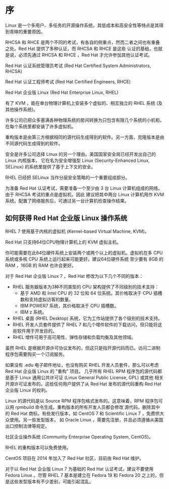 # 序

Linux 是一个<red>多用户</red>、<red>多任务</red>的开源操作系统，其低成本和高安全性等特点是其得到青睐的重要原因。

RHCSA 和 RHCE 是两个不同的考试，有各自的侧重点，然而二者之间也有重叠之处。Red Hat 提供了多种认证，而 RHCSA 和 RHCE 是这些
认证的<red>基础</red>，也就是说，必须先通过 RHCSA 和 RHCE ，Red Hat 才允许参加其他认证考试。

Red Hat 认证系统管理员考试 (Red Hat Certified System Administrators, RHCSA)

Red Hat 认证工程师考试 (Red Hat Certified Engineers, RHCE)

Red Hat 企业版 Linux (Red Hat Enterprise Linux, RHEL)

有了 KVM ，能在单台物理计算机上安装多个虚拟的、相互独立的 RHEL 系统 (及其他操作系统)。

许多公司已把众多塞满各种物理系统的房间转换为只包含有限几个系统的小机柜。在每个系统里都安装了许多虚拟机。

重构版本是由第三方根据相同的源代码生成得到的软件。另一方面，克隆版本是由不同源代码生成得到的软件。

安全是许多公司选择 Linux 的另一个理由。美国国家安全局已经开发出自己的 Linux 内核版本，
它在名为安全增强型 Linux (Security-Enhanced Linux, SELinux) 的系统里提供了基于上下文的安全。

RHEL 已经把 SELinux 当作分层安全策略的一个重要组成部分。

为准备 Red Hat 认证考试，需要准备一个至少由 3 台 Linux 计算机组成的网络。由于 RHCSA 考试的重点是虚拟机，因此
建议把其中两台 Linux 计算机用作 KVM 系统。配置了网络服务后，可通过另一台计算机检查操作结果。

## 如何获得 Red Hat 企业版 Linux 操作系统

RHEL 7 使用基于内核的虚拟机 (Kernel-based Virtual Machine, KVM)。

Red Hat 只支持64位CPU物理计算机上的 KVM 虚拟主机。

你可能需要在此64位硬件系统上安装两个或两个以上的虚拟机。虚拟机在多 CPU 系统或多核 CPU 系统上运行起来可能更好。建议64位硬件系统
至少要有 8GB 的 RAM ，16GB 的 RAM 也许会更好。

对于 Red Hat 企业版 Linux 7 ，Red Hat 修改为以下几个不同的版本：
- RHEL 服务器版本为3种不同类型的 CPU 架构提供了不同级别的技术支持：
    - 基于 AMD 和 Intel CPU 的 32 位和 64 位系统。其价格取决于 CPU 插槽数和支持虚拟访客的数量。
    - IBM POWER7 系统，其价格取决于 CPU 插槽数。
    - IBM z 系统。
- RHEL 桌面 (RHEL Desktop) 系统，它为工作站提供了各个级别的技术支持。
- RHEL 开发人员套件提供了 RHEL 7 和几个增件软件的下载访问，但只能将这些软件用于开发目的。
- RHEL 增件可用于高可用性、弹性存储和负载均衡及其他领域。

虽然 RHEL 是根据开源许可协议发布的，但这只是指开源代码而已。访问二进制程序包需要购买一个订阅服务。

如果没有 .edu 电子邮件地址，也没有购买 RHEL 开发人员套件，那么可以考虑 Red Hat 企业版 Linux 的 "重构" 项目。
几乎所有 RHEL RPM 程序包的源代码都是基于 <red>Linux 通用公共许可证 (Linux General Public License, GPL)</red> 或其他
相关开源许可证发布的。这给任何用户提供了从 Red Hat 发布的源代码重构 Red Hat 企业版 Linux 的权利。

Linux 的源代码是以 Source RPM 程序包格式发布的。这意味着，RPM 程序包可以用 rpmbuild 命令生成。重构版本的所有开发人员都会修改
源代码，删除其中的 Red Hat 商标。有些发行版本，如 CentOS 7 和 Scientific Linux 7 ，免费供大众使用。另一些发型版本，
如 Oracle Linux ，需要先注册，并且必须遵循从美国出口控制法律等规定。

<red>社区企业操作系统 (Community Enterprise Operating System, CentOS)</red>。

RHEL 的重构版本可以免费使用。

CentOS 项目在 2014 年加入了 Red Hat 社区，目前由 Red Hat 维护。

对于以 Red Hat 企业版 Linux 7 为基础的 Red Hat 认证考试，建议不要使用 Fedora Linux 。尽管 RHEL 7 基本是建立在 Fedora 19 和
Fedora 20 之上的，但是这些发型版本有不少差别，可能引起混乱。